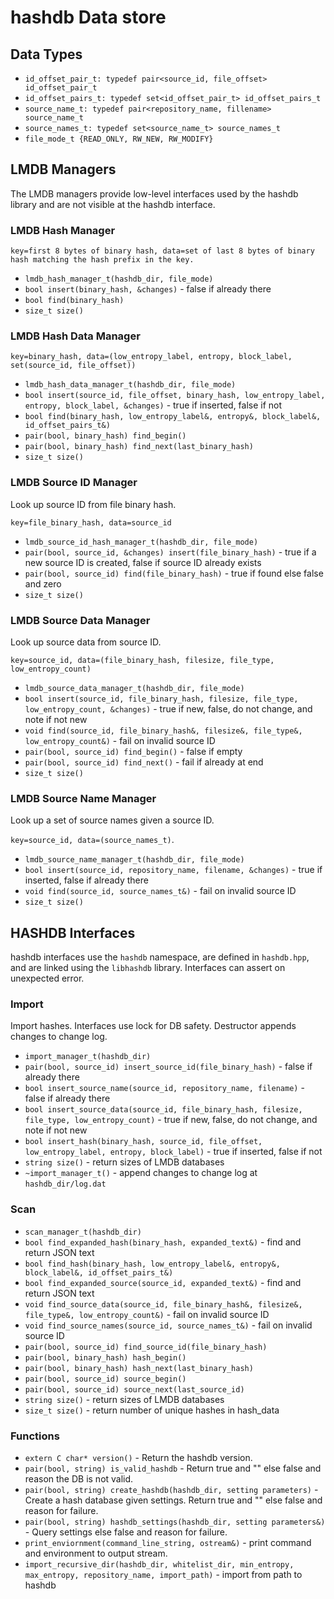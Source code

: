 # hashdb Data store

## Data Types
* `id_offset_pair_t: typedef pair<source_id, file_offset> id_offset_pair_t`
* `id_offset_pairs_t: typedef set<id_offset_pair_t> id_offset_pairs_t`
* `source_name_t: typedef pair<repository_name, fillename> source_name_t`
* `source_names_t: typedef set<source_name_t> source_names_t`
* `file_mode_t {READ_ONLY, RW_NEW, RW_MODIFY}`

## LMDB Managers
The LMDB managers provide low-level interfaces used by the hashdb library and are not visible at the hashdb interface.

### LMDB Hash Manager
`key=first 8 bytes of binary hash, data=set of last 8 bytes of binary hash matching the hash prefix in the key.`

* `lmdb_hash_manager_t(hashdb_dir, file_mode)`
* `bool insert(binary_hash, &changes)` - false if already there
* `bool find(binary_hash)`
* `size_t size()`

### LMDB Hash Data Manager
`key=binary_hash, data=(low_entropy_label, entropy, block_label, set(source_id, file_offset))`

* `lmdb_hash_data_manager_t(hashdb_dir, file_mode)`
* `bool insert(source_id, file_offset, binary_hash, low_entropy_label, entropy, block_label, &changes)` - true if inserted, false if not
* `bool find(binary_hash, low_entropy_label&, entropy&, block_label&, id_offset_pairs_t&)`
* `pair(bool, binary_hash) find_begin()`
* `pair(bool, binary_hash) find_next(last_binary_hash)`
* `size_t size()`

### LMDB Source ID Manager
Look up source ID from file binary hash.

`key=file_binary_hash, data=source_id`

* `lmdb_source_id_hash_manager_t(hashdb_dir, file_mode)`
* `pair(bool, source_id, &changes) insert(file_binary_hash)` - true if a new source ID is created, false if source ID already exists
* `pair(bool, source_id) find(file_binary_hash)` - true if found else false and zero
* `size_t size()`

### LMDB Source Data Manager
Look up source data from source ID.

`key=source_id, data=(file_binary_hash, filesize, file_type, low_entropy_count)`

* `lmdb_source_data_manager_t(hashdb_dir, file_mode)`
* `bool insert(source_id, file_binary_hash, filesize, file_type, low_entropy_count, &changes)` - true if new, false, do not change, and note if not new
* `void find(source_id, file_binary_hash&, filesize&, file_type&, low_entropy_count&)` - fail on invalid source ID
* `pair(bool, source_id) find_begin()` - false if empty
* `pair(bool, source_id) find_next()` - fail if already at end
* `size_t size()`

### LMDB Source Name Manager
Look up a set of source names given a source ID.

`key=source_id, data=(source_names_t)`.

* `lmdb_source_name_manager_t(hashdb_dir, file_mode)`
* `bool insert(source_id, repository_name, filename, &changes)` - true if inserted, false if already there
* `void find(source_id, source_names_t&)` - fail on invalid source ID
* `size_t size()`

## HASHDB Interfaces
hashdb interfaces use the `hashdb` namespace, are defined in `hashdb.hpp`, and are linked using the `libhashdb` library.  Interfaces can assert on unexpected error.

### Import
Import hashes.  Interfaces use lock for DB safety.  Destructor appends changes to change log.

* `import_manager_t(hashdb_dir)`
* `pair(bool, source_id) insert_source_id(file_binary_hash)` - false if already there
* `bool insert_source_name(source_id, repository_name, filename)` - false if already there
* `bool insert_source_data(source_id, file_binary_hash, filesize, file_type, low_entropy_count)` - true if new, false, do not change, and note if not new
* `bool insert_hash(binary_hash, source_id, file_offset, low_entropy_label, entropy, block_label)` - true if inserted, false if not
* `string size()` - return sizes of LMDB databases
* `~import_manager_t()` - append changes to change log at `hashdb_dir/log.dat`

### Scan
* `scan_manager_t(hashdb_dir)`
* `bool find_expanded_hash(binary_hash, expanded_text&)` - find and return JSON text
* `bool find_hash(binary_hash, low_entropy_label&, entropy&, block_label&, id_offset_pairs_t&)`
* `bool find_expanded_source(source_id, expanded_text&)` - find and return JSON text
* `void find_source_data(source_id, file_binary_hash&, filesize&, file_type&, low_entropy_count&)` - fail on invalid source ID
* `void find_source_names(source_id, source_names_t&)` - fail on invalid source ID
* `pair(bool, source_id) find_source_id(file_binary_hash)`
* `pair(bool, binary_hash) hash_begin()`
* `pair(bool, binary_hash) hash_next(last_binary_hash)`
* `pair(bool, source_id) source_begin()`
* `pair(bool, source_id) source_next(last_source_id)`
* `string size()` - return sizes of LMDB databases
* `size_t size()` - return number of unique hashes in hash_data

### Functions
* `extern C char* version()` - Return the hashdb version.
* `pair(bool, string) is_valid_hashdb` - Return true and "" else false and reason the DB is not valid.
* `pair(bool, string) create_hashdb(hashdb_dir, setting parameters)` - Create a hash database given settings.  Return true and "" else false and reason for failure.
* `pair(bool, string) hashdb_settings(hashdb_dir, setting parameters&)` - Query settings else false and reason for failure.
* `print_enviornment(command_line_string, ostream&)` - print command and environment to output stream.
* `import_recursive_dir(hashdb_dir, whitelist_dir, min_entropy, max_entropy, repository_name, import_path)` - import from path to hashdb

